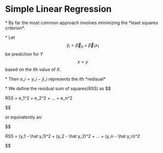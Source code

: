 # Simple Linear Regression

\* By far the most common approach involves minimizing the \*least squares criterion\*.

\* Let $$\hat y_i = \vec \beta_0 + \vec \beta_1x_1$$ be prediction for $Y$ $$x = y$$ based on the $i$th value of $X$.

\* Then $e\_i = y\_i - \hat y\_i$ represents the $i$th \*redisual\*

\* We define the residual sum of squares\(RSS\) as
$$

RSS = e\_1^2 + e\_2^2 + ... + e\_n^2

$$

or equivalently as:

$$

RSS = (y_1 - \hat y_1)^2 + (y_2 - \hat y_2)^2 +  ... + (y_n - \hat y_n)^2

$$


